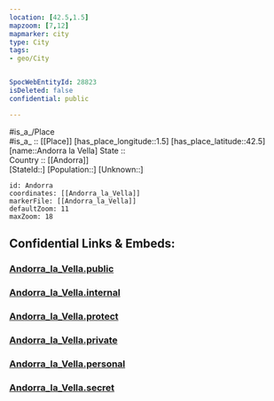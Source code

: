```yaml
---
location: [42.5,1.5] 
mapzoom: [7,12] 
mapmarker: city 
type: City
tags:
- geo/City


SpocWebEntityId: 28823
isDeleted: false
confidential: public

---
```

#is_a_/Place  
#is_a_ :: [[Place]] 
[has_place_longitude::1.5] 
[has_place_latitude::42.5] 
[name::Andorra la Vella] 
State ::  
Country :: [[Andorra]]  
[StateId::] 
[Population::] 
[Unknown::] 


```leaflet
id: Andorra
coordinates: [[Andorra_la_Vella]] 
markerFile: [[Andorra_la_Vella]] 
defaultZoom: 11 
maxZoom: 18
```


## Confidential Links & Embeds: 

### [Andorra_la_Vella.public](/_public/\Earth\Continent\Europe\Europe~South\Andorra\Counties~Andorra\Andorra_la_Vella\CityAndorra_la_Vella.public.md) 

### [Andorra_la_Vella.internal](/_internal/\Earth\Continent\Europe\Europe~South\Andorra\Counties~Andorra\Andorra_la_Vella\CityAndorra_la_Vella.internal.md) 

### [Andorra_la_Vella.protect](/_protect/\Earth\Continent\Europe\Europe~South\Andorra\Counties~Andorra\Andorra_la_Vella\CityAndorra_la_Vella.protect.md) 

### [Andorra_la_Vella.private](/_private/\Earth\Continent\Europe\Europe~South\Andorra\Counties~Andorra\Andorra_la_Vella\CityAndorra_la_Vella.private.md) 

### [Andorra_la_Vella.personal](/_personal/\Earth\Continent\Europe\Europe~South\Andorra\Counties~Andorra\Andorra_la_Vella\CityAndorra_la_Vella.personal.md) 

### [Andorra_la_Vella.secret](/_secret/\Earth\Continent\Europe\Europe~South\Andorra\Counties~Andorra\Andorra_la_Vella\CityAndorra_la_Vella.secret.md)

